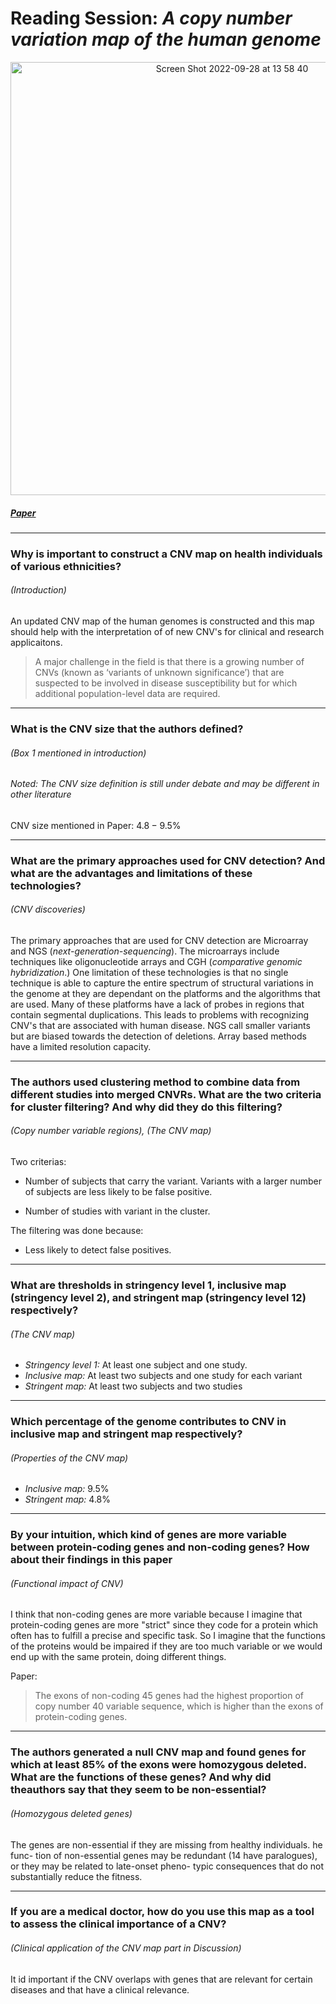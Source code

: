 # Reading Session:  *A copy number variation map of the human genome*

<p align="center">
<img width="693" alt="Screen Shot 2022-09-28 at 13 58 40" src="https://user-images.githubusercontent.com/63153161/192773189-1abb832f-0200-46e9-970b-f49b99fc3bd0.png">
<p/>

##### [Paper](https://github.com/compbiozurich/UZH-BIO392/files/9664305/nrg3871.pdf)

---

### Why is important to construct a CNV map on health individuals of various ethnicities? 
###### (Introduction)
An updated CNV map of the human genomes is constructed and this map should help with the interpretation of of new CNV's for clinical and research applicaitons.
  > A major challenge in the field is that there is a growing number of CNVs (known as ‘variants of unknown significance’) that are suspected to be involved in disease susceptibility but for which additional population-level data are required.

---

### What is the CNV size that the authors defined? 
###### (Box 1 mentioned in introduction)
###### Noted: The CNV size definition is still under debate and may be different in other literature
CNV size mentioned in Paper: $4.8 - 9.5$%

---

### What are the primary approaches used for CNV detection? And what are the advantages and limitations of these technologies? 
###### (CNV discoveries)
The primary approaches that are used for CNV detection are Microarray and NGS (*next-generation-sequencing*). The microarrays include techniques like oligonucleotide arrays and CGH (*comparative genomic hybridization*.) 
One limitation of these technologies is that no single technique is able to capture the entire spectrum of structural variations in the genome at they are
dependant on the platforms and the algorithms that are used. Many of these platforms have a lack of probes in regions that contain segmental duplications.
This leads to problems with recognizing CNV's that are associated with human disease. NGS call smaller variants but are biased towards the detection of deletions.
Array based methods have a limited resolution capacity.

---


### The authors used clustering method to combine data from different studies into merged CNVRs. What are the two criteria for cluster filtering? And why did they do this filtering? 
###### (Copy number variable regions), (The CNV map)

Two criterias:

  - Number of subjects that carry the variant. Variants with a larger number of subjects are less likely to be false positive.

  - Number of studies with variant in the cluster.

The filtering was done because:
  - Less likely to detect false positives.

---

### What are thresholds in stringency level 1, inclusive map (stringency level 2), and stringent map (stringency level 12) respectively? 
###### (The CNV map)
  - *Stringency level 1:* At least one subject and one study.
  - *Inclusive map:* At least two subjects and one study for each variant
  - *Stringent map:* At least two subjects and two studies

---

### Which percentage of the genome contributes to CNV in inclusive map and stringent map respectively? 
###### (Properties of the CNV map)
  - *Inclusive map:* $9.5$%
  - *Stringent map:* $4.8$%
 
---

### By your intuition, which kind of genes are more variable between protein-coding genes and non-coding genes? How about their findings in this paper
###### (Functional impact of CNV)
I think that non-coding genes are more variable because I imagine that protein-coding genes are more "strict" since they code for a protein
which often has to fulfill a precise and specific task. So I imagine that the functions of the proteins would be impaired if they are too much
variable or we would end up with the same protein, doing different things.

Paper: 
  > The exons of non-coding 45 genes had the highest proportion of copy number 40 variable sequence, which is higher than the exons of protein-coding genes.

---

### The authors generated a null CNV map and found genes for which at least 85% of the exons were homozygous deleted. What are the functions of these genes? And why did theauthors say that they seem to be non-essential? 
###### (Homozygous deleted genes)
The genes are non-essential if they are missing from healthy individuals.
he func- tion of non-essential genes may be redundant (14 have paralogues), or they may be related to late-onset pheno- typic 
consequences that do not substantially reduce the fitness.

---

### If you are a medical doctor, how do you use this map as a tool to assess the clinical importance of a CNV? 
###### (Clinical application of the CNV map part in Discussion)

It id important if the CNV overlaps with genes that are relevant for certain diseases and that have a clinical relevance.
